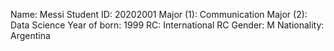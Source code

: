 Name: Messi
Student ID: 20202001
Major (1): Communication
Major (2): Data Science
Year of born: 1999
RC: International RC
Gender: M
Nationality: Argentina
